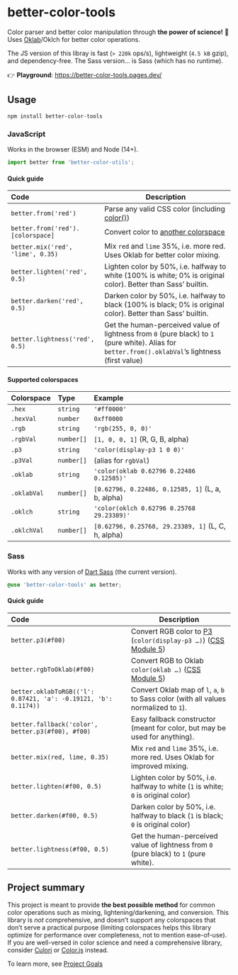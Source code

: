 # better-color-tools

Color parser and better color manipulation through **the power of science!** 🧪 Uses [Oklab](https://bottosson.github.io/posts/oklab/)/Oklch for better color operations.

The JS version of this libray is fast (`> 220k` ops/s), lightweight (`4.5 kB` gzip), and dependency-free. The Sass version… is Sass (which has no runtime).

👉 **Playground**: https://better-color-tools.pages.dev/

## Usage

```
npm install better-color-tools
```

### JavaScript

Works in the browser (ESM) and Node (14+).

```js
import better from 'better-color-utils';
```

#### Quick guide

| Code                              | Description                                                                                                                                        |
| :-------------------------------- | -------------------------------------------------------------------------------------------------------------------------------------------------- |
| `better.from('red')`              | Parse any valid CSS color (including [color()][css-color])                                                                                         |
| `better.from('red').[colorspace]` | Convert color to [another colorspace](#supported-colorspaces)                                                                                      |
| `better.mix('red', 'lime', 0.35)` | Mix `red` and `lime` 35%, i.e. more red. Uses Oklab for better color mixing.                                                                       |
| `better.lighten('red', 0.5)`      | Lighten color by 50%, i.e. halfway to white (100% is white; 0% is original color). Better than Sass’ builtin.                                      |
| `better.darken('red', 0.5)`       | Darken color by 50%, i.e. halfway to black (100% is black; 0% is original color). Better than Sass’ builtin.                                       |
| `better.lightness('red', 0.5)`    | Get the human-perceived value of lightness from `0` (pure black) to `1` (pure white). Alias for `better.from().oklabVal`’s lightness (first value) |

#### Supported colorspaces

| Colorspace  | Type       | Example                                            |
| :---------- | :--------- | :------------------------------------------------- |
| `.hex`      | `string`   | `'#ff0000'`                                        |
| `.hexVal`   | `number`   | `0xff0000`                                         |
| `.rgb`      | `string`   | `'rgb(255, 0, 0)'`                                 |
| `.rgbVal`   | `number[]` | `[1, 0, 0, 1]` (R, G, B, alpha)                    |
| `.p3`       | `string`   | `'color(display-p3 1 0 0)'`                        |
| `.p3Val`    | `number[]` | (alias for `rgbVal`)                               |
| `.oklab`    | `string`   | `'color(oklab 0.62796 0.22486 0.12585)'`           |
| `.oklabVal` | `number[]` | `[0.62796, 0.22486, 0.12585, 1]` (L, a, b, alpha)  |
| `.oklch`    | `string`   | `'color(oklch 0.62796 0.25768 29.23389)'`          |
| `.oklchVal` | `number[]` | `[0.62796, 0.25768, 29.23389, 1]` (L, C, h, alpha) |

### Sass

Works with any version of [Dart Sass](https://sass-lang.com/dart-sass) (the current version).

```scss
@use 'better-color-tools' as better;
```

#### Quick guide

| Code                                                            | Description                                                                           |
| :-------------------------------------------------------------- | ------------------------------------------------------------------------------------- |
| `better.p3(#f00)`                                               | Convert RGB color to [P3][p3] (`color(display-p3 …)`) ([CSS Module 5][css-color])     |
| `better.rgbToOklab(#f00)`                                       | Convert RGB to Oklab `color(oklab …)` ([CSS Module 5][css-color])                     |
| `better.oklabToRGB(('l': 0.87421, 'a': -0.19121, 'b': 0.1174))` | Convert Oklab map of `l`, `a`, `b` to Sass color (with all values normalized to `1`). |
| `better.fallback('color', better.p3(#f00), #f00)`               | Easy fallback constructor (meant for color, but may be used for anything).            |
| `better.mix(red, lime, 0.35)`                                   | Mix `red` and `lime` 35%, i.e. more red. Uses Oklab for improved mixing.              |
| `better.lighten(#f00, 0.5)`                                     | Lighten color by 50%, i.e. halfway to white (`1` is white; `0` is original color)     |
| `better.darken(#f00, 0.5)`                                      | Darken color by 50%, i.e. halfway to black (`1` is black; `0` is original color)      |
| `better.lightness(#f00, 0.5)`                                   | Get the human-perceived value of lightness from `0` (pure black) to `1` (pure white). |

## Project summary

This project is meant to provide **the best possible method** for common color operations such as mixing, lightening/darkening, and conversion. This library is _not_ comprehensive, and doesn’t support any colorspaces that don’t serve a practical purpose
(limiting colorspaces helps this library optimize for performance over completeness, not to mention ease-of-use). If you are well-versed in color science and need a comprehensive library, consider [Culori][culori] or [Color.js][colorjs] instead.

To learn more, see [Project Goals](./docs/faq.md#project-goals)

[culori]: https://culorijs.org/
[colorjs]: https://colorjs.io/
[css-color]: https://www.w3.org/TR/css-color-5/#color-function
[faq]: https://github.com/drwpow/better-color-tools/blob/main/faq.md
[p3]: https://webkit.org/blog/10042/wide-gamut-color-in-css-with-display-p3/
